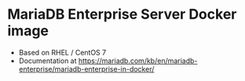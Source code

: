 # MariaDB Enterprise Server Docker image 

* Based on RHEL / CentOS 7
* Documentation at https://mariadb.com/kb/en/mariadb-enterprise/mariadb-enterprise-in-docker/
